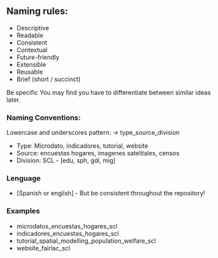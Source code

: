 ## Naming rules:

- Descriptive
- Readable
- Consistent
- Contextual
- Future-friendly
- Extensible
- Reusable
- Brief (short / succinct)

Be specific You may find you have to differentiate between similar ideas later.

### Naming Conventions:
Lowercase and underscores pattern: -> type_source_division
- Type: Microdato, indicadores, tutorial, website
- Source: encuestas hogares, imagenes satelitales, censos
- Division: SCL - [edu, sph, gdi, mig]

### Lenguage
- [Spanish or english] - But be consistent throughout the repository!

### Examples
- microdatos_encuestas_hogares_scl
- indicadores_encuestas_hogares_scl
- tutorial_spatial_modelling_population_welfare_scl
- website_fairlac_scl

